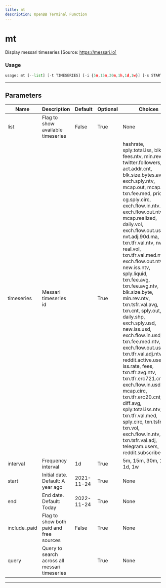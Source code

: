 ```yaml
---
title: mt
description: OpenBB Terminal Function
---
```


# mt

Display messari timeseries [Source: https://messari.io]

### Usage

```python
usage: mt [--list] [-t TIMESERIES] [-i {5m,15m,30m,1h,1d,1w}] [-s START] [-end END] [--include-paid] [-q QUERY [QUERY ...]]
```

---

## Parameters

| Name | Description | Default | Optional | Choices |
| ---- | ----------- | ------- | -------- | ------- |
| list | Flag to show available timeseries | False | True | None |
| timeseries | Messari timeseries id |  | True | hashrate, sply.total.iss, blk.cnt, fees.ntv, min.rev.usd, twitter.followers, act.addr.cnt, blk.size.bytes.avg, exch.sply.ntv, mcap.out, mcap.dom, txn.fee.med, price, cg.sply.circ, exch.flow.in.ntv.incl, exch.flow.out.ntv, mcap.realized, daily.vol, exch.flow.out.usd, nvt.adj.90d.ma, txn.tfr.val.ntv, nvt.adj, real.vol, txn.tfr.val.med.ntv, exch.flow.out.ntv.incl, new.iss.ntv, sply.liquid, txn.fee.avg, txn.fee.avg.ntv, blk.size.byte, min.rev.ntv, txn.tsfr.val.avg, txn.cnt, sply.out, daily.shp, exch.sply.usd, new.iss.usd, exch.flow.in.usd, txn.fee.med.ntv, exch.flow.out.usd.incl, txn.tfr.val.adj.ntv, reddit.active.users, iss.rate, fees, txn.tfr.avg.ntv, txn.tfr.erc721.cnt, exch.flow.in.usd.incl, mcap.circ, txn.tfr.erc20.cnt, diff.avg, sply.total.iss.ntv, txn.tfr.val.med, sply.circ, txn.tsfr.cnt, txn.vol, exch.flow.in.ntv, txn.tsfr.val.adj, telegram.users, reddit.subscribers |
| interval | Frequency interval | 1d | True | 5m, 15m, 30m, 1h, 1d, 1w |
| start | Initial date. Default: A year ago | 2021-11-24 | True | None |
| end | End date. Default: Today | 2022-11-24 | True | None |
| include_paid | Flag to show both paid and free sources | False | True | None |
| query | Query to search across all messari timeseries |  | True | None |

---
